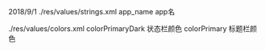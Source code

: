 2018/9/1
./res/values/strings.xml
    app_name            app名

./res/values/colors.xml
    colorPrimaryDark    状态栏颜色
    colorPrimary        标题栏颜色
